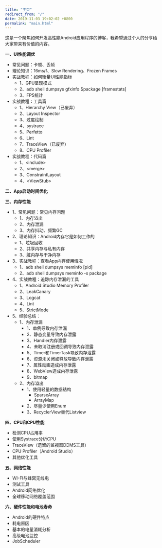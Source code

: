```yaml
---
title: "主页"
redirect_from: "/"
date: 2019-11-03 19:02:02 +0800
permalink: "main.html"
---
```


这是一个聚焦如何开发高性能Android应用程序的博客，我希望通过个人的分享给大家带来有价值的内容。

**一、UI性能调优**

- 常见问题：卡顿、丢帧
- 理论知识：16ms/f、Slow Rendering、Frozen Frames
- 实战教程：如何衡量UI性能指标
  - 1、GPU呈现模式
  - 2、adb shell dumpsys gfxinfo $package [framestats]
  - 3、FPS统计
- 实战教程：工具篇
  - 1、Hierarchy View（已废弃）
  - 2、Layout Inspector
  - 3、过度绘制
  - 4、systrace
  - 5、Perfetto
  - 6、Lint
  - 7、TraceView（已废弃）
  - 8、CPU Profiler
- 实战教程：代码篇
  - 1、\<include>
  - 2、\<merge>
  - 3、ConstraintLayout
  - 4、\<ViewStub>

**二、App启动时间优化**

**三、内存性能**

- 1、常见问题：常见内存问题
  - 1、内存溢出
  - 2、内存泄漏
  - 3、内存抖动、频繁GC
- 2、理论知识：Android内存它是如何工作的
  - 1、垃圾回收
  - 2、共享内存与私有内存
  - 3、脏内存与干净内存
- 3、实战教程：查看App内存使用情况
  - 1、adb shell dumpsys meminfo [pid]
  - 2、adb shell dumpsys meminfo -s package
- 4、实战教程：追踪内存泄漏的工具
  - 1、Android Studio Memory Profiler
  - 2、LeakCanary
  - 3、Logcat
  - 4、Lint
  - 5、StrictMode
- 5、经验总结：
  - 1、内存泄漏
    - 1、单例导致内存泄漏
    - 2、静态变量导致内存泄露
    - 3、Handler内存泄露
    - 4、未取消注册或回调导致内存泄露
    - 5、Timer和TimerTask导致内存泄露
    - 6、资源未关闭或释放导致内存泄露
    - 7、属性动画造成内存泄露
    - 8、WebView造成内存泄露
    - 9、bitmap
  - 2、内存溢出
    - 1、使用轻量的数据结构
      - SparseArray
      - ArrayMap
    - 2、尽量少使用Enum
    - 3、RecyclerView替代Listview

**四、CPU和CPU性能**

- 检测CPU占用率
- 使用Systrace分析CPU
- TraceView（遗留的监视器DDMS工具）
- CPU Profiler（Android Studio）
- 其他优化工具

**五、网络性能**

- WI-FI与蜂窝无线电
- 测试工具
- Android网络优化
- 全球移动网络覆盖范围

**六、硬件性能和电池寿命**

- Android的硬件特点
- 耗电原因
- 基本的电量消耗分析
- 高级电池监控
- JobScheduler